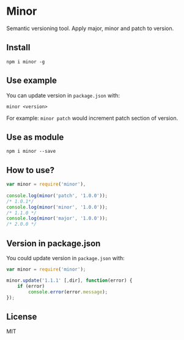 # Minor

Semantic versioning tool. Apply major, minor and patch to version.

## Install

`npm i minor -g`


## Use example

You can update version in `package.json` with:

```
minor <version>
```

For example: `minor patch` would increment patch section of version.

## Use as module

`npm i minor --save`

## How to use?

```js
var minor = require('minor'),
    
console.log(minor('patch', '1.0.0'));
/* 1.0.1*/
console.log(minor('minor', '1.0.0'));
/* 1.1.0 */
console.log(minor('major', '1.0.0'));
/* 2.0.0 */
```

## Version in package.json

You could update version in `package.json` with:
```js
var minor = require('minor');

minor.update('1.1.1' [,dir], function(error) {
    if (error)
        console.error(error.message);
});
```

## License

MIT
